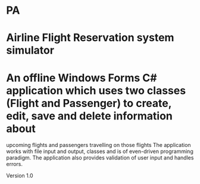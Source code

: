 # PA
# Airline Flight Reservation system simulator

# An offline Windows Forms C# application which uses two classes (Flight and Passenger) to create, edit, save and delete information about 
upcoming flights and passengers travelling on those flights
The application works with file input and output, classes and is of even-driven programming paradigm.
The application also provides validation of user input and handles errors.

Version 1.0
